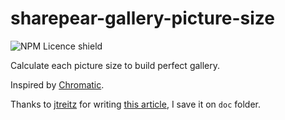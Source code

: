 # sharepear-gallery-picture-size

![NPM Licence shield](https://img.shields.io/npm/l/sharepear-gallery-picture-size.svg)

Calculate each picture size to build perfect gallery.

Inspired by [Chromatic](http://www.chromatic.io/).

Thanks to [jtreitz](https://github.com/jtreitz) for writing [this article](https://medium.com/@jtreitz/the-algorithm-for-a-perfectly-balanced-photo-gallery-914c94a5d8af#.9nh1nys9y), I save it on `doc` folder.
